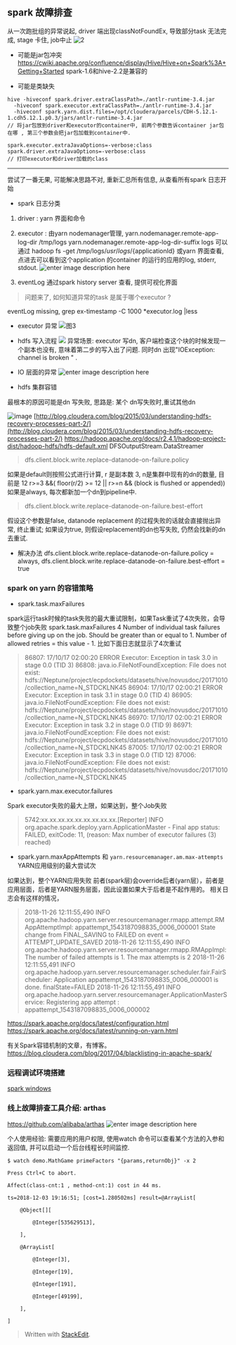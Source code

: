 
## spark 故障排查
从一次跑批组的异常说起, driver 端出现classNotFoundEx, 导致部分task 无法完成, stage 卡住, job中止
![2](https://user-images.githubusercontent.com/20329409/45937070-a4562c80-bfef-11e8-8a51-ad5d451148a8.png)

* 可能是jar包冲突
https://cwiki.apache.org/confluence/display/Hive/Hive+on+Spark%3A+Getting+Started
spark-1.6和hive-2.2是兼容的

* 可能是类缺失

```
hive -hiveconf spark.driver.extraClassPath=./antlr-runtime-3.4.jar
  -hiveconf spark.executor.extraClassPath=./antlr-runtime-3.4.jar 
  -hiveconf spark.yarn.dist.files=/opt/cloudera/parcels/CDH-5.12.1-1.cdh5.12.1.p0.3/jars/antlr-runtime-3.4.jar
// 将jar包放到driver和executor的container中, 前两个参数告诉container jar包在哪 , 第三个参数会把jar包加载到container中.
```

```
spark.executor.extraJavaOptions=-verbose:class
spark.driver.extraJavaOptions=-verbose:class
// 打印executor和driver加载的class
```
---

尝试了一番无果, 可能解决思路不对, 重新汇总所有信息, 从查看所有spark 日志开始

* spark 日志分类
1. driver : yarn 界面和命令
2. executor : 由yarn nodemanager管理, 
yarn.nodemanager.remote-app-log-dir  			  /tmp/logs
yarn.nodemanager.remote-app-log-dir-suffix   logs
可以通过 hadoop fs -get /tmp/logs/${usr}/logs/${applicationId}
或yarn 界面查看, 点进去可以看到这个application 的container 的运行的应用的log, stderr, stdout. 
![enter image description here](https://drive.google.com/uc?id=1Fj8qN6D4HqfM0YO2YiP2QB496xOiakS6)

3. eventLog
通过spark history server 查看, 提供可视化界面

> 问题来了, 如何知道异常的task 是属于哪个executor ? 

eventLog missing, grep ex-timestamp -C 1000  *executor.log  |less

* executor 异常
![图3](https://user-images.githubusercontent.com/20329409/45937116-ea12f500-bfef-11e8-9e82-11c46502b1d9.png)



* hdfs 写入流程
![](https://drive.google.com/uc?id=1LjDrWGX6zhQzEJOzNWG615eKFyK2XHDF)
异常场景: executor 写dn, 客户端检查这个块的时候发现一个副本也没有, 意味着第二步的写入出了问题. 同时dn 出现"IOException: channel is broken " .

* IO 层面的异常
![enter image description here](https://drive.google.com/uc?id=1yJN8y_HmloD7eTdDSwcV4w67gk61hlW4)

* hdfs 集群容错

最根本的原因可能是dn 写失败, 思路是: 某个 dn写失败时,重试其他dn

![image](https://user-images.githubusercontent.com/20329409/45943455-ee073d00-c018-11e8-88a5-f251c1d42453.png)
[http://blog.cloudera.com/blog/2015/03/understanding-hdfs-recovery-processes-part-2/](http://blog.cloudera.com/blog/2015/03/understanding-hdfs-recovery-processes-part-2/)
https://hadoop.apache.org/docs/r2.4.1/hadoop-project-dist/hadoop-hdfs/hdfs-default.xml
DFSOutputStream.DataStreamer

> dfs.client.block.write.replace-datanode-on-failure.policy

如果是default则按照公式进行计算, 
r 是副本数 3, n是集群中现有的dn的数量, 目前是 12
r>=3 &&( floor(r/2) >= 12 || r>=n && (block is flushed or appended))
如果是always, 每次都新加一个dn到pipeline中.

>  dfs.client.block.write.replace-datanode-on-failure.best-effort

假设这个参数是false, datanode replacement 的过程失败的话就会直接抛出异常, 终止重试; 如果设为true, 则假设replacement的dn也写失败, 仍然会找新的dn去重试.

* 解决办法
dfs.client.block.write.replace-datanode-on-failure.policy = always, 
dfs.client.block.write.replace-datanode-on-failure.best-effort = true


### spark on yarn 的容错策略

* spark.task.maxFailures 

spark运行task时候的task失败的最大重试限制，如果Task重试了4次失败，会导致整个job失败 spark.task.maxFailures 4 Number of individual task failures before giving up on the job. Should be greater than or equal to 1. Number of allowed retries = this value - 1. 比如下面日志就显示了4次重试 

> 86807: 17/10/17 02:00:20 ERROR Executor: Exception in task 3.0 in stage 0.0 (TID 3) 86808: java.io.FileNotFoundException: File does not exist: hdfs://Neptune/project/ecpdockets/datasets/hive/novusdoc/20171010/collection_name=N_STDCKLNK45 86904: 17/10/17 02:00:21 ERROR Executor: Exception in task 3.1 in stage 0.0 (TID 4) 86905: java.io.FileNotFoundException: File does not exist: hdfs://Neptune/project/ecpdockets/datasets/hive/novusdoc/20171010/collection_name=N_STDCKLNK45 86970: 17/10/17 02:00:21 ERROR Executor: Exception in task 3.2 in stage 0.0 (TID 9) 86971: java.io.FileNotFoundException: File does not exist: hdfs://Neptune/project/ecpdockets/datasets/hive/novusdoc/20171010/collection_name=N_STDCKLNK45 87005: 17/10/17 02:00:21 ERROR Executor: Exception in task 3.3 in stage 0.0 (TID 12) 87006: java.io.FileNotFoundException: File does not exist: hdfs://Neptune/project/ecpdockets/datasets/hive/novusdoc/20171010/collection_name=N_STDCKLNK45

* spark.yarn.max.executor.failures 

Spark executor失败的最大上限，如果达到，整个Job失败 

> 5742:xx.xx.xx.xx.xx.xx.xx.xx.xx.[Reporter] INFO org.apache.spark.deploy.yarn.ApplicationMaster - Final app status: FAILED, exitCode: 11, (reason: Max number of executor failures (3) reached) 


* spark.yarn.maxAppAttempts 和 `yarn.resourcemanager.am.max-attempts` YARN应用级别的最大尝试次

如果达到，整个YARN应用失败 前者(spark层)会override后者(yarn层），前者是应用层面，后者是YARN服务层面，因此设置如果大于后者是不起作用的。 相关日志会有这样的情况， 

>  2018-11-26 12:11:55,490 INFO org.apache.hadoop.yarn.server.resourcemanager.rmapp.attempt.RMAppAttemptImpl: appattempt_1543187098835_0006_000001 State change from FINAL_SAVING to FAILED on event = ATTEMPT_UPDATE_SAVED 2018-11-26 12:11:55,490 INFO org.apache.hadoop.yarn.server.resourcemanager.rmapp.RMAppImpl: The number of failed attempts is 1. The max attempts is 2 2018-11-26 12:11:55,491 INFO org.apache.hadoop.yarn.server.resourcemanager.scheduler.fair.FairScheduler: Application appattempt_1543187098835_0006_000001 is done. finalState=FAILED 2018-11-26 12:11:55,491 INFO org.apache.hadoop.yarn.server.resourcemanager.ApplicationMasterService: Registering app attempt : appattempt_1543187098835_0006_000002 


https://spark.apache.org/docs/latest/configuration.html https://spark.apache.org/docs/latest/running-on-yarn.html

有关Spark容错机制的文章，有博客。 https://blog.cloudera.com/blog/2017/04/blacklisting-in-apache-spark/ 


###  远程调试环境搭建
[spark windows](https://github.com/Knight-Wu/articles/blob/master/scala%20spark%20windows%20%E8%B0%83%E8%AF%95%E7%8E%AF%E5%A2%83%E6%90%AD%E5%BB%BA.md)

### 线上故障排查工具介绍: **arthas**
https://github.com/alibaba/arthas
![enter image description here](https://drive.google.com/uc?id=1NY996uHRRNWcX2Z8WpIjTkt8lq_JzC3d)

个人使用经验:  需要应用的用户权限, 使用watch 命令可以查看某个方法的入参和返回值, 并可以启动一个后台线程长时间监控. 
```
$ watch demo.MathGame primeFactors "{params,returnObj}" -x 2

Press Ctrl+C to abort.

Affect(class-cnt:1 , method-cnt:1) cost in 44 ms.

ts=2018-12-03 19:16:51; [cost=1.280502ms] result=@ArrayList[

    @Object[][

        @Integer[535629513],

    ],

    @ArrayList[

        @Integer[3],

        @Integer[19],

        @Integer[191],

        @Integer[49199],

    ],

]

```





> Written with [StackEdit](https://stackedit.io/).
<!--stackedit_data:
eyJoaXN0b3J5IjpbMTAwODkwNTQxNSwtNTI2OTU1MTM3LC0zMT
kyODQwNjEsMTc2ODgxODYzNCwtMTE4NjI5MTU5MSw4MjU1MzY2
ODMsLTE1NzU5NDY0ODcsMzQ3NDEwOTAzLDEwNjMzNjQxMTEsMT
Q5NDQwMDEzNiwtMTQ2NDMzMzMwNSwzMjMyNjQwNTRdfQ==
-->